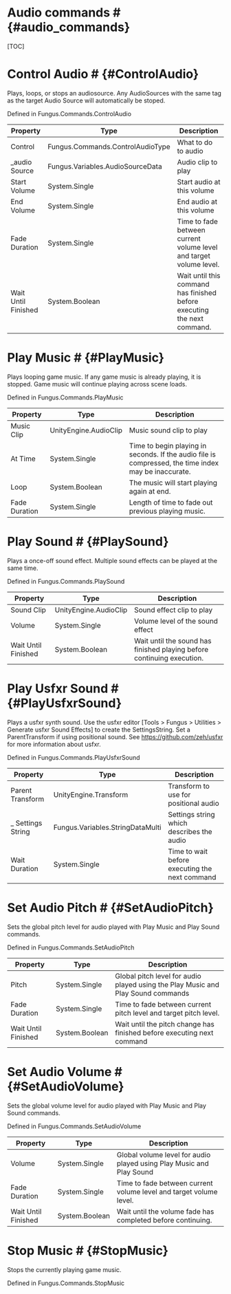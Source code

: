 # Audio commands # {#audio_commands}

[TOC]
# Control Audio # {#ControlAudio}
Plays, loops, or stops an audiosource. Any AudioSources with the same tag as the target Audio Source will automatically be stoped.

Defined in Fungus.Commands.ControlAudio

Property | Type | Description
 --- | --- | ---
Control | Fungus.Commands.ControlAudioType | What to do to audio
_audio Source | Fungus.Variables.AudioSourceData | Audio clip to play
Start Volume | System.Single | Start audio at this volume
End Volume | System.Single | End audio at this volume
Fade Duration | System.Single | Time to fade between current volume level and target volume level.
Wait Until Finished | System.Boolean | Wait until this command has finished before executing the next command.

# Play Music # {#PlayMusic}
Plays looping game music. If any game music is already playing, it is stopped. Game music will continue playing across scene loads.

Defined in Fungus.Commands.PlayMusic

Property | Type | Description
 --- | --- | ---
Music Clip | UnityEngine.AudioClip | Music sound clip to play
At Time | System.Single | Time to begin playing in seconds. If the audio file is compressed, the time index may be inaccurate.
Loop | System.Boolean | The music will start playing again at end.
Fade Duration | System.Single | Length of time to fade out previous playing music.

# Play Sound # {#PlaySound}
Plays a once-off sound effect. Multiple sound effects can be played at the same time.

Defined in Fungus.Commands.PlaySound

Property | Type | Description
 --- | --- | ---
Sound Clip | UnityEngine.AudioClip | Sound effect clip to play
Volume | System.Single | Volume level of the sound effect
Wait Until Finished | System.Boolean | Wait until the sound has finished playing before continuing execution.

# Play Usfxr Sound # {#PlayUsfxrSound}
Plays a usfxr synth sound. Use the usfxr editor [Tools > Fungus > Utilities > Generate usfxr Sound Effects] to create the SettingsString. Set a ParentTransform if using positional sound. See https://github.com/zeh/usfxr for more information about usfxr.

Defined in Fungus.Commands.PlayUsfxrSound

Property | Type | Description
 --- | --- | ---
Parent Transform | UnityEngine.Transform | Transform to use for positional audio
_ Settings String | Fungus.Variables.StringDataMulti | Settings string which describes the audio
Wait Duration | System.Single | Time to wait before executing the next command

# Set Audio Pitch # {#SetAudioPitch}
Sets the global pitch level for audio played with Play Music and Play Sound commands.

Defined in Fungus.Commands.SetAudioPitch

Property | Type | Description
 --- | --- | ---
Pitch | System.Single | Global pitch level for audio played using the Play Music and Play Sound commands
Fade Duration | System.Single | Time to fade between current pitch level and target pitch level.
Wait Until Finished | System.Boolean | Wait until the pitch change has finished before executing next command

# Set Audio Volume # {#SetAudioVolume}
Sets the global volume level for audio played with Play Music and Play Sound commands.

Defined in Fungus.Commands.SetAudioVolume

Property | Type | Description
 --- | --- | ---
Volume | System.Single | Global volume level for audio played using Play Music and Play Sound
Fade Duration | System.Single | Time to fade between current volume level and target volume level.
Wait Until Finished | System.Boolean | Wait until the volume fade has completed before continuing.

# Stop Music # {#StopMusic}
Stops the currently playing game music.

Defined in Fungus.Commands.StopMusic
